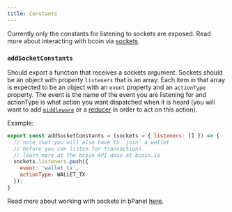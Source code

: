 ```yaml
---
title: Constants
---
```


Currently only the constants for listening to sockets are exposed. Read more about interacting with bcoin via [sockets](/docs/api_sockets.html).

### `addSocketConstants`
Should export a function that receives a sockets argument. Sockets should be an object with property `listeners` that is an array. Each item in that array is expected to be an object with an `event` property and an `actionType` property. The event is the name of the event you are listening for and actionType is what action you want dispatched when it is heard (you will want to add [`middleware`](/docs/api_middleware.html) or a [reducer](/docs/api_reducers.html) in order to act on this action).

Example:
``` javascript
export const addSocketConstants = (sockets = { listeners: [] }) => {
  // note that you will also have to `join` a wallet
  // before you can listen for transactions
  // learn more at the bcoin API docs at bcoin.io
  sockets.listeners.push({
    event: 'wallet tx',
    actionType: WALLET_TX
  });
}
```

Read more about working with sockets in bPanel [here](/docs/api_sockets.html).
